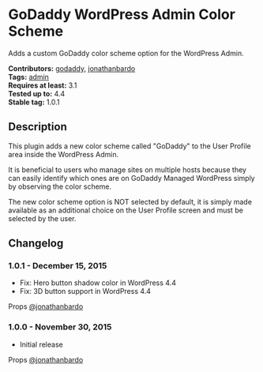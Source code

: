 # GoDaddy WordPress Admin Color Scheme

Adds a custom GoDaddy color scheme option for the WordPress Admin.

**Contributors:** [godaddy](https://profiles.wordpress.org/godaddy), [jonathanbardo](https://profiles.wordpress.org/jonathanbardo)  
**Tags:** [admin](https://wordpress.org/plugins/tags/admin)  
**Requires at least:** 3.1  
**Tested up to:** 4.4  
**Stable tag:** 1.0.1  

## Description ##

This plugin adds a new color scheme called "GoDaddy" to the User Profile area inside the WordPress Admin.

It is beneficial to users who manage sites on multiple hosts because they can easily identify which ones are on GoDaddy Managed WordPress simply by observing the color scheme.

The new color scheme option is NOT selected by default, it is simply made available as an additional choice on the User Profile screen and must be selected by the user.

## Changelog ##

### 1.0.1 - December 15, 2015 ###

* Fix: Hero button shadow color in WordPress 4.4
* Fix: 3D button support in WordPress 4.4

Props [@jonathanbardo](https://github.com/jonathanbardo)

### 1.0.0 - November 30, 2015 ###

* Initial release

Props [@jonathanbardo](https://github.com/jonathanbardo)
